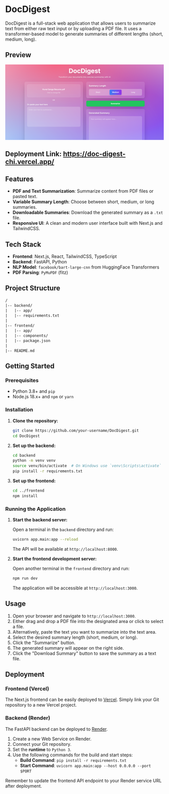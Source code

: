 # DocDigest

DocDigest is a full-stack web application that allows users to summarize text from either raw text input or by uploading a PDF file. It uses a transformer-based model to generate summaries of different lengths (short, medium, long).

## Preview
 ![](https://github.com/kunalsanga/DocDigest/blob/main/main.png)

## Deployment Link: https://doc-digest-chi.vercel.app/

## Features

- **PDF and Text Summarization**: Summarize content from PDF files or pasted text.
- **Variable Summary Length**: Choose between short, medium, or long summaries.
- **Downloadable Summaries**: Download the generated summary as a `.txt` file.
- **Responsive UI**: A clean and modern user interface built with Next.js and TailwindCSS.

## Tech Stack

- **Frontend**: Next.js, React, TailwindCSS, TypeScript
- **Backend**: FastAPI, Python
- **NLP Model**: `facebook/bart-large-cnn` from HuggingFace Transformers
- **PDF Parsing**: `PyMuPDF` (fitz)

## Project Structure

```
/
|-- backend/
|   |-- app/
|   |-- requirements.txt
|
|-- frontend/
|   |-- app/
|   |-- components/
|   |-- package.json
|
|-- README.md
```

## Getting Started

### Prerequisites

- Python 3.8+ and `pip`
- Node.js 18.x+ and `npm` or `yarn`

### Installation

1.  **Clone the repository:**

    ```bash
    git clone https://github.com/your-username/DocDigest.git
    cd DocDigest
    ```

2.  **Set up the backend:**

    ```bash
    cd backend
    python -m venv venv
    source venv/bin/activate  # On Windows use `venv\Scripts\activate`
    pip install -r requirements.txt
    ```

3.  **Set up the frontend:**

    ```bash
    cd ../frontend
    npm install
    ```

### Running the Application

1.  **Start the backend server:**

    Open a terminal in the `backend` directory and run:

    ```bash
    uvicorn app.main:app --reload
    ```

    The API will be available at `http://localhost:8000`.

2.  **Start the frontend development server:**

    Open another terminal in the `frontend` directory and run:

    ```bash
    npm run dev
    ```

    The application will be accessible at `http://localhost:3000`.

## Usage

1.  Open your browser and navigate to `http://localhost:3000`.
2.  Either drag and drop a PDF file into the designated area or click to select a file.
3.  Alternatively, paste the text you want to summarize into the text area.
4.  Select the desired summary length (short, medium, or long).
5.  Click the "Summarize" button.
6.  The generated summary will appear on the right side.
7.  Click the "Download Summary" button to save the summary as a text file.

## Deployment

### Frontend (Vercel)

The Next.js frontend can be easily deployed to [Vercel](https://vercel.com). Simply link your Git repository to a new Vercel project.

### Backend (Render)

The FastAPI backend can be deployed to [Render](https://render.com).

1.  Create a new Web Service on Render.
2.  Connect your Git repository.
3.  Set the **runtime** to `Python 3`.
4.  Use the following commands for the build and start steps:
    -   **Build Command**: `pip install -r requirements.txt`
    -   **Start Command**: `uvicorn app.main:app --host 0.0.0.0 --port $PORT`

Remember to update the frontend API endpoint to your Render service URL after deployment.
